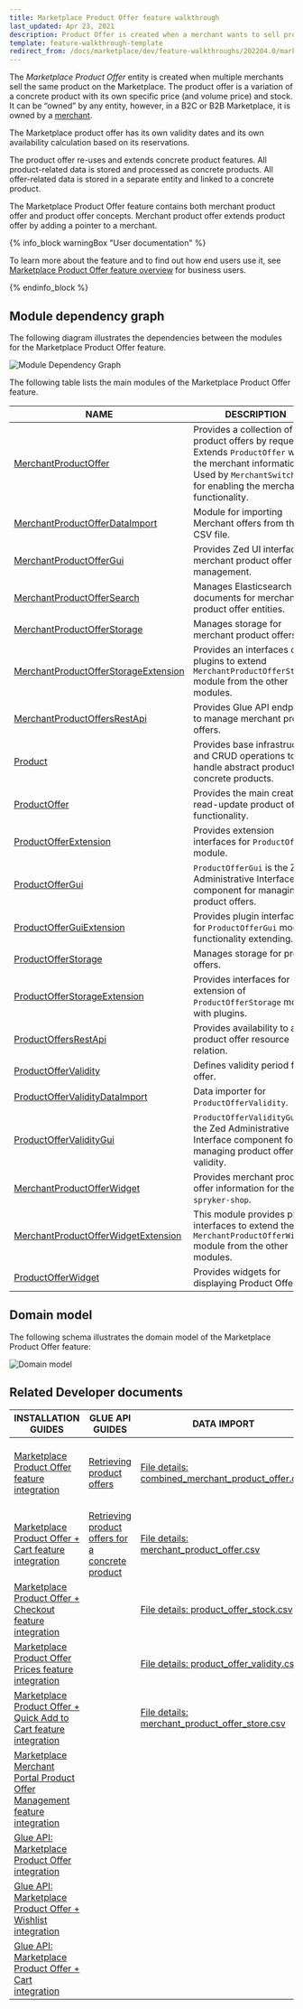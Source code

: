 ```yaml
---
title: Marketplace Product Offer feature walkthrough
last_updated: Apr 23, 2021
description: Product Offer is created when a merchant wants to sell products already available on the Marketplace.
template: feature-walkthrough-template
redirect_from: /docs/marketplace/dev/feature-walkthroughs/202204.0/marketplace-product-offer-feature-walkthrough/rendering-merchant-product-offers-on-the-storefront.html
---
```


The *Marketplace Product Offer* entity is created when multiple merchants sell the same product on the Marketplace. The product offer is a variation of a concrete product with its own specific price (and volume price) and stock. It can be “owned” by any entity, however, in a B2C or B2B Marketplace, it is owned by a [merchant](/docs/marketplace/dev/feature-walkthroughs/{{page.version}}/marketplace-merchant-feature-walkthrough.html).

The Marketplace product offer has its own validity dates and its own availability calculation based on its reservations.

The product offer re-uses and extends concrete product features. All product-related data is stored and processed as concrete products.
All offer-related data is stored in a separate entity and linked to a concrete product.

The Marketplace Product Offer feature contains both merchant product offer and product offer concepts. Merchant product offer extends product offer by adding a pointer to a merchant.

{% info_block warningBox "User documentation" %}

To learn more about the feature and to find out how end users use it, see [Marketplace Product Offer feature overview](/docs/marketplace/user/features/{{page.version}}/marketplace-product-offer-feature-overview.html) for business users.

{% endinfo_block %}

## Module dependency graph

The following diagram illustrates the dependencies between the modules for the Marketplace Product Offer feature.

![Module Dependency Graph](https://confluence-connect.gliffy.net/embed/image/2594d553-5312-4c2b-b184-7ad466b945e3.png?utm_medium=live&utm_source=confluence)

<div class="width-100">

The following table lists the main modules of the Marketplace Product Offer feature.

| NAME  | DESCRIPTION    |
|-------------|--------------|
| [MerchantProductOffer](https://github.com/spryker/merchant-product-offer)    | Provides a collection of product offers by request. Extends `ProductOffer` with the merchant information. Used by `MerchantSwitcher` for enabling the merchant functionality. |
| [MerchantProductOfferDataImport](https://github.com/spryker/merchant-product-offer-data-import)    | Module for importing Merchant offers from the CSV file. |
| [MerchantProductOfferGui](https://github.com/spryker/merchant-product-offer-gui)    | Provides Zed UI interface for merchant product offer management. |
| [MerchantProductOfferSearch](https://github.com/spryker/merchant-product-offer-search)    | Manages Elasticsearch documents for merchant product offer entities. |
| [MerchantProductOfferStorage](https://github.com/spryker/merchant-product-offer-storage)   | Manages storage for merchant product offers. |
| [MerchantProductOfferStorageExtension](https://github.com/spryker/merchant-product-offer-storage-extension)    | Provides an interfaces of plugins to extend `MerchantProductOfferStorage` module from the other modules. |
| [MerchantProductOffersRestApi](https://github.com/spryker/merchant-product-offers-rest-api)    | Provides Glue API endpoints to manage merchant product offers. |
| [Product](https://github.com/spryker/product)    | Provides base infrastructure and CRUD operations to handle abstract product and concrete products.       |
| [ProductOffer](https://github.com/spryker/product-offer)   | Provides the main create-read-update product offer functionality.    |
| [ProductOfferExtension](https://github.com/spryker/product-offer-extension)  | Provides extension interfaces for `ProductOffer` module.  |
| [ProductOfferGui](https://github.com/spryker/product-offer-gui)       | `ProductOfferGui` is the Zed Administrative Interface component for managing product offers.    |
| [ProductOfferGuiExtension](https://github.com/spryker/product-offer-gui-extension)   | Provides plugin interfaces for `ProductOfferGui` module functionality extending.     |
| [ProductOfferStorage](https://github.com/spryker/product-offer-storage)    | Manages storage for product offers.    |
| [ProductOfferStorageExtension](https://github.com/spryker/product-offer-storage-extension)    | Provides interfaces for extension of `ProductOfferStorage` module with plugins.   |
| [ProductOffersRestApi](https://github.com/spryker/product-offers-rest-api)     | Provides availability to add product offer resource relation.    |
| [ProductOfferValidity](https://github.com/spryker/product-offer-validity)    | Defines validity period for an offer.    |
| [ProductOfferValidityDataImport](https://github.com/spryker/product-offer-validity-data-import)    | Data importer for `ProductOfferValidity`.    |
| [ProductOfferValidityGui](https://github.com/spryker/product-offer-validity-gui)      | `ProductOfferValidityGui` is the Zed Administrative Interface component for managing product offer validity.        |
| [MerchantProductOfferWidget](https://github.com/spryker-shop/merchant-product-offer-widget)    | Provides merchant product offer information for the `spryker-shop`.   |
| [MerchantProductOfferWidgetExtension](https://github.com/spryker-shop/merchant-product-offer-widget-extension) | This module provides plugin interfaces to extend the `MerchantProductOfferWidget` module from the other modules.     |
| [ProductOfferWidget](https://github.com/spryker-shop/product-offer-widget)     | Provides widgets for displaying Product Offers.  |

</div>

## Domain model

The following schema illustrates the domain model of the Marketplace Product Offer feature:

![Domain model](https://confluence-connect.gliffy.net/embed/image/681c5f0c-4a17-4255-9033-7777a6127ce0.png?utm_medium=live&utm_source=custom)

## Related Developer documents

|INSTALLATION GUIDES  |GLUE API GUIDES  |DATA IMPORT  | HOW-TO GUIDES |REFERENCES          |
|---------|---------|---------|---------|---------|
|[Marketplace Product Offer feature integration](/docs/marketplace/dev/feature-integration-guides/{{page.version}}/marketplace-product-offer-feature-integration.html)     | [Retrieving product offers](/docs/marketplace/dev/glue-api-guides/{{page.version}}/product-offers/retrieving-product-offers.html)        | [File details: combined_merchant_product_offer.csv](/docs/marketplace/dev/data-import/{{page.version}}/file-details-combined-merchant-product-offer.csv.html)        |[Rendering merchant product offers on the Storefront](/docs/marketplace/dev/feature-walkthroughs/{{page.version}}/marketplace-product-offer-feature-walkthrough/rendering-product-offers-on-the-storefront.html)         | [Product offer in the Back Office](/docs/marketplace/dev/feature-walkthroughs/{{page.version}}/marketplace-product-offer-feature-walkthrough/product-offer-in-the-back-office.html)          |
|[Marketplace Product Offer + Cart feature integration](/docs/marketplace/dev/feature-integration-guides/{{page.version}}/marketplace-product-offer-cart-feature-integration.html)     | [Retrieving product offers for a concrete product](/docs/marketplace/dev/glue-api-guides/{{page.version}}/concrete-products/retrieving-product-offers-of-concrete-products.html)        |[File details: merchant_product_offer.csv](/docs/marketplace/dev/data-import/{{page.version}}/file-details-merchant-product-offer.csv.html)         |         | [Product offer storage](/docs/marketplace/dev/feature-walkthroughs/{{page.version}}/marketplace-product-offer-feature-walkthrough/product-offer-storage.html)          |
|[Marketplace Product Offer + Checkout feature integration](/docs/marketplace/dev/feature-integration-guides/{{page.version}}/marketplace-product-offer-checkout-feature-integration.html)     |         | [File details: product_offer_stock.csv](/docs/marketplace/dev/data-import/{{page.version}}/file-details-product-offer-stock.csv.html)        |         |[Product Offer store relation](/docs/marketplace/dev/feature-walkthroughs/{{page.version}}/marketplace-product-offer-feature-walkthrough/product-offer-store-relation.html)           |
|[Marketplace Product Offer Prices feature integration](/docs/marketplace/dev/feature-integration-guides/{{page.version}}/marketplace-product-offer-prices-feature-integration.html) | | [File details: product_offer_validity.csv](/docs/marketplace/dev/data-import/{{page.version}}/file-details-product-offer-validity.csv.html) | | |
|[Marketplace Product Offer + Quick Add to Cart feature integration](/docs/marketplace/dev/feature-integration-guides/{{page.version}}/marketplace-product-offer-quick-add-to-cart-feature-integration.html) | | [File details: merchant_product_offer_store.csv](/docs/marketplace/dev/data-import/{{page.version}}/file-details-merchant-product-offer-store.csv.html) | |[Product Offer validity dates](/docs/marketplace/dev/feature-walkthroughs/{{page.version}}/marketplace-product-offer-feature-walkthrough/product-offer-validity-dates.html) |
|[Marketplace Merchant Portal Product Offer Management feature integration](/docs/marketplace/dev/feature-integration-guides/{{page.version}}/marketplace-merchant-portal-product-offer-management-feature-integration.html)      |         |  |         |           |
|[Glue API: Marketplace Product Offer integration](/docs/marketplace/dev/feature-integration-guides/{{page.version}}/glue/marketplace-product-offer-feature-integration.html)     |         |         |         |           |
|[Glue API: Marketplace Product Offer + Wishlist integration](/docs/marketplace/dev/feature-integration-guides/{{page.version}}/glue/marketplace-product-offer-wishlist-feature-integration.html)     |         |         |         |           |
|[Glue API: Marketplace Product Offer + Cart integration](/docs/marketplace/dev/feature-integration-guides/{{page.version}}/glue/marketplace-product-offer-cart-feature-integration.html)     |         |         |         |           |
